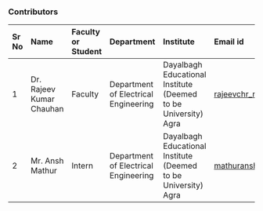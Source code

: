 ### Contributors

Sr No | Name | Faculty or Student | Department| Institute | Email id
:--|:--|:--|:--|:--|:--|
1 | Dr. Rajeev Kumar Chauhan | Faculty | Department of Electrical Engineering | Dayalbagh Educational Institute (Deemed to be University) Agra | rajeevchr_nitj@yahoo.com
2 | Mr. Ansh Mathur | Intern | Department of Electrical Engineering | Dayalbagh Educational Institute (Deemed to be University) Agra | mathuransh02@gmail.com
